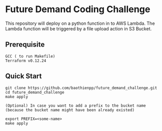 # Future Demand Coding Challenge

This repository will deploy on a python function in to AWS Lambda.
The Lambda function will be triggered by a file upload action in S3 Bucket.


## Prerequisite

```
GCC ( to run Makefile)
Terraform v0.12.24

```

## Quick Start
```
git clone https://github.com/baothienpp/future_demand_challenge.git
cd future_demand_challenge
make apply

(Optional) In case you want to add a prefix to the bucket name 
(because the bucket name might have been already existed)

export PREFIX=<some-name>
make apply
```



